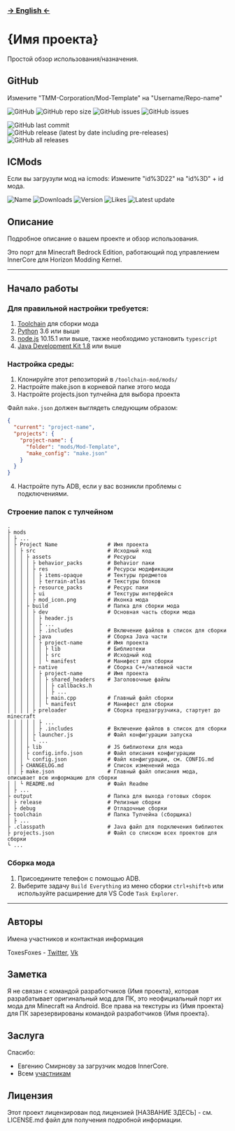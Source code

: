 ### **[ -> English <- ](README.md)**

# {Имя проекта}

Простой обзор использования/назначения.

## GitHub

Измените "TMM-Corporation/Mod-Template" на "Username/Repo-name"

![GitHub](https://img.shields.io/github/license/TMM-Corporation/Mod-Template?label=License&style=flat-square)
![GitHub repo size](https://img.shields.io/github/repo-size/TMM-Corporation/Mod-Template?label=Repo%20Size&style=flat-square)
![GitHub issues](https://img.shields.io/github/issues-raw/TMM-Corporation/Mod-Template?label=Opened%20issues&style=flat-square)
![GitHub issues](https://img.shields.io/github/issues-closed-raw/TMM-Corporation/Mod-Template?label=Closed%20issues&style=flat-square)

![GitHub last commit](https://img.shields.io/github/last-commit/TMM-Corporation/Mod-Template?label=Latest%20changes&style=flat-square)
![GitHub release (latest by date including pre-releases)](https://img.shields.io/github/v/release/TMM-Corporation/Mod-Template?include_prereleases&label=Latest%20Release&style=flat-square)
![GitHub all releases](https://img.shields.io/github/downloads/TMM-Corporation/Mod-Template/total?label=Downloads&style=flat-square)

## ICMods

Если вы загрузули мод на icmods:
Измените "id%3D22" на "id%3D" + id мода. 

![Name](https://img.shields.io/badge/dynamic/json?color=green&label=Downloads&query=%24.downloads&url=https%3A%2F%2Ficmods.mineprogramming.org%2Fapi%2Fdescription.php%3Fid%3D22?style=flat-square)
![Downloads](https://img.shields.io/badge/dynamic/json?color=green&label=Downloads&query=%24.downloads&url=https%3A%2F%2Ficmods.mineprogramming.org%2Fapi%2Fdescription.php%3Fid%3D22?style=flat-square)
![Version](https://img.shields.io/badge/dynamic/json?color=green&label=Version&query=%24.version_name&url=https%3A%2F%2Ficmods.mineprogramming.org%2Fapi%2Fdescription.php%3Fid%3D22?style=flat-square)
![Likes](https://img.shields.io/badge/dynamic/json?color=green&label=Likes&query=%24.likes&url=https%3A%2F%2Ficmods.mineprogramming.org%2Fapi%2Fdescription.php%3Fid%3D22?style=flat-square)
![Latest update](https://img.shields.io/badge/dynamic/json?color=green&label=Latest%20update&query=%24.last_update&url=https%3A%2F%2Ficmods.mineprogramming.org%2Fapi%2Fdescription.php%3Fid%3D22?style=flat-square)

## Описание

Подробное описание о вашем проекте и обзор использования.

Это порт для Minecraft Bedrock Edition, работающий под управлением InnerCore для Horizon Modding Kernel.

---

## Начало работы

### Для правильной настройки требуется:

1. [Toolchain](https://github.com/ToxesFoxes/innercore-mod-toolchain) для сборки мода
2. [Python](https://www.python.org/) 3.6 или выше
3. [node.js](https://nodejs.org/en/) 10.15.1 или выше, также необходимо установить `typescript`
4. [Java Development Kit 1.8](https://www.oracle.com/java/technologies/javase/javase-jdk8-downloads.html) или выше

### Настройка среды:
1. Клонируйте этот репозиторий в `/toolchain-mod/mods/`
2. Настройте make.json в корневой папке этого мода
3. Настройте projects.json тулчейна для выбора проекта

Файл `make.json` должен выглядеть следующим образом:

```json
{
  "current": "project-name",
  "projects": {
    "project-name": {
      "folder": "mods/Mod-Template",
      "make_config": "make.json"
    }
  }
}
```

4. Настройте путь ADB, если у вас возникли проблемы с подключениями.

### Строение папок с тулчейном

```
.
├ mods
│ ├ ...
│ ├ Project Name                # Имя проекта
│ │ ├ src                       # Исходный код
│ │ │ ├ assets                  # Ресурсы
│ │ │ │ ├ behavior_packs        # Behavior паки
│ │ │ │ ├ res                   # Ресурсы модификации
│ │ │ │ │ ├ items-opaque        # Тектуры предметов
│ │ │ │ │ ├ terrain-atlas       # Текстуры блоков
│ │ │ │ ├ resource_packs        # Ресурс паки
│ │ │ │ ├ ui                    # Текстуры интерфейся
│ │ │ │ ├ mod_icon.png          # Иконка мода
│ │ │ ├ build                   # Папка для сборки мода
│ │ │ │ ├ dev                   # Основная часть сборки мода
│ │ │ │ │ ├ header.js           
│ │ │ │ │ ├ ...                 
│ │ │ │ │ ├ .includes           # Включение файлов в список для сборки
│ │ │ │ ├ java                  # Сборка Java части
│ │ │ │ │ ├ project-name        # Имя проекта
│ │ │ │ │ │ ├ lib               # Библиотеки
│ │ │ │ │ │ ├ src               # Исходный код
│ │ │ │ │ │ └ manifest          # Манифест для сборки
│ │ │ │ ├ native                # Сборка C++/нативной части
│ │ │ │ │ ├ project-name        # Имя проекта
│ │ │ │ │ │ ├ shared_headers    # Заголовочные файлы
│ │ │ │ │ │ │ ├ callbacks.h     
│ │ │ │ │ │ │ ├ ...             
│ │ │ │ │ │ ├ main.cpp          # Главный файл сборки
│ │ │ │ │ │ └ manifest          # Манифест для сборки
│ │ │ │ ├ preloader             # Сборка предзагрузчика, стартует до minecraft
│ │ │ │ │ ├ ...                 
│ │ │ │ │ ├ .includes           # Включение файлов в список для сборки
│ │ │ │ ├ launcher.js           # Файл конфигурации запуска
│ │ │ │ └ ...                   
│ │ │ ├ lib                     # JS библиотеки для мода
│ │ │ ├ config.info.json        # Файл описания конфигурации
│ │ │ └ config.json             # Файл конфигурации, см. CONFIG.md
│ │ ├ CHANGELOG.md              # Список изменений мода
│ │ ├ make.json                 # Главный файл описания мода, описывает всю информацию для сборки
│ │ └ README.md                 # Файл Readme
│ ├ ...                         
├ output                        # Папка для выхода готовых сборок
│ ├ release                     # Релизные сборки
│ ├ debug                       # Отладочные сборки
├ toolchain                     # Папка Тулчейна (сборщика)
│ ├ ...                         
├ .classpath                    # Java файл для подключения библиотек
├ projects.json                 # Файл со списком всех проектов для сборки
└ ...                           
```

### Сборка мода

1. Присоедините телефон с помощью ADB.
2. Выберите задачу `Build Everything` из меню сборки `ctrl+shift+b` или используйте расширение для VS Code `Task Explorer`.

---

## Авторы

Имена участников и контактная информация

ToxesFoxes - 
[Twitter](https://twitter.com/ToxesFoxes),
[Vk](https://vk.com/ToxesFoxes)

## Заметка

Я не связан с командой разработчиков {Имя проекта}, которая разрабатывает оригинальный мод для ПК, это неофициальный порт их мода для Minecraft на Android.
Все права на текстуры из {Имя проекта} для ПК зарезервированы командой разработчиков {Имя проекта}.

## Заслуга

Спасибо:
* Евгению Смирнову за загрузчик модов InnerCore.
* Всем [участникам](https://github.com/TMM-Corporation/Mod-Template/graphs/contributors)

## Лицензия
Этот проект лицензирован под лицензией [НАЗВАНИЕ ЗДЕСЬ] - см. LICENSE.md файл для получения подробной информации.